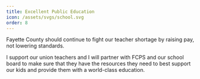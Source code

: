 ```yaml
---
title: Excellent Public Education
icon: /assets/svgs/school.svg
order: 8
---
```


Fayette County should continue to fight our teacher shortage by raising pay, not lowering standards.

I support our union teachers and I will partner with FCPS and our school board to make sure that they have the resources they need to best support our kids and provide them with a world-class education.
